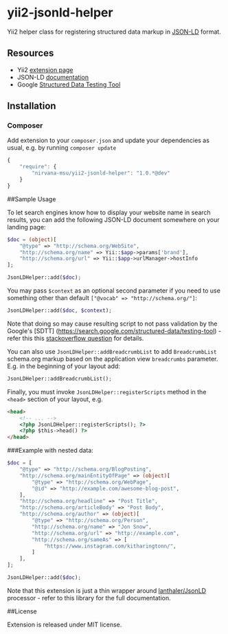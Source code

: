 yii2-jsonld-helper
================

Yii2 helper class for registering structured data markup in [JSON-LD](http://json-ld.org/) format.

## Resources
 * Yii2 [extension page](http://www.yiiframework.com/extension/yii2-jsonld-helper)
 * JSON-LD [documentation](http://json-ld.org/learn.html)
 * Google [Structured Data Testing Tool](https://search.google.com/structured-data/testing-tool)

## Installation

### Composer

Add extension to your `composer.json` and update your dependencies as usual, e.g. by running `composer update`
```js
{
    "require": {
        "nirvana-msu/yii2-jsonld-helper": "1.0.*@dev"
    }
}
```

##Sample Usage

To let search engines know how to display your website name in search results,
you can add the following JSON-LD document somewhere on your landing page:

```php
$doc = (object)[
    "@type" => "http://schema.org/WebSite",
    "http://schema.org/name" => Yii::$app->params['brand'],
    "http://schema.org/url" => Yii::$app->urlManager->hostInfo
];

JsonLDHelper::add($doc);
```

You may  pass `$context` as an optional second parameter if you need to use something other than default `["@vocab" => "http://schema.org/"]`:

```php
JsonLDHelper::add($doc, $context);
```

Note that doing so may cause resulting script to not pass validation by the Google's [SDTT] (https://search.google.com/structured-data/testing-tool) - refer this this [stackoverflow question](http://stackoverflow.com/questions/35879351/google-structured-data-testing-tool-fails-to-validate-type-as-an-alias-of-type) for details.

You can also use `JsonLDHelper::addBreadcrumbList` to add `BreadcrumbList` schema.org markup 
based on the application view `breadcrumbs` parameter. E.g. in the beginning of your layout add:

```php
JsonLDHelper::addBreadcrumbList();
```

Finally, you must invoke `JsonLDHelper::registerScripts` method in the `<head>` section of your layout, e.g.

```html
<head>
    <!-- ... -->
    <?php JsonLDHelper::registerScripts(); ?>
    <?php $this->head() ?>
</head>
```

###Example with nested data:

```php
$doc = [
    "@type" => "http://schema.org/BlogPosting",
    "http://schema.org/mainEntityOfPage" => (object)[
        "@type" => "http://schema.org/WebPage",
        "@id" => "http://example.com/awesome-blog-post",
    ],
    "http://schema.org/headline" => "Post Title",
    "http://schema.org/articleBody" => "Post Body",
    "http://schema.org/author" => (object)[
        "@type" => "http://schema.org/Person",
        "http://schema.org/name" => "Jon Snow",
        "http://schema.org/url" => "http://example.com",
        "http://schema.org/sameAs" => [
            "https://www.instagram.com/kitharingtonn/",
        ]
    ],
];

JsonLDHelper::add($doc);
```

Note that this extension is just a thin wrapper around [lanthaler/JsonLD](https://github.com/lanthaler/JsonLD) processor - refer to this library for the full documentation.

##License

Extension is released under MIT license.
